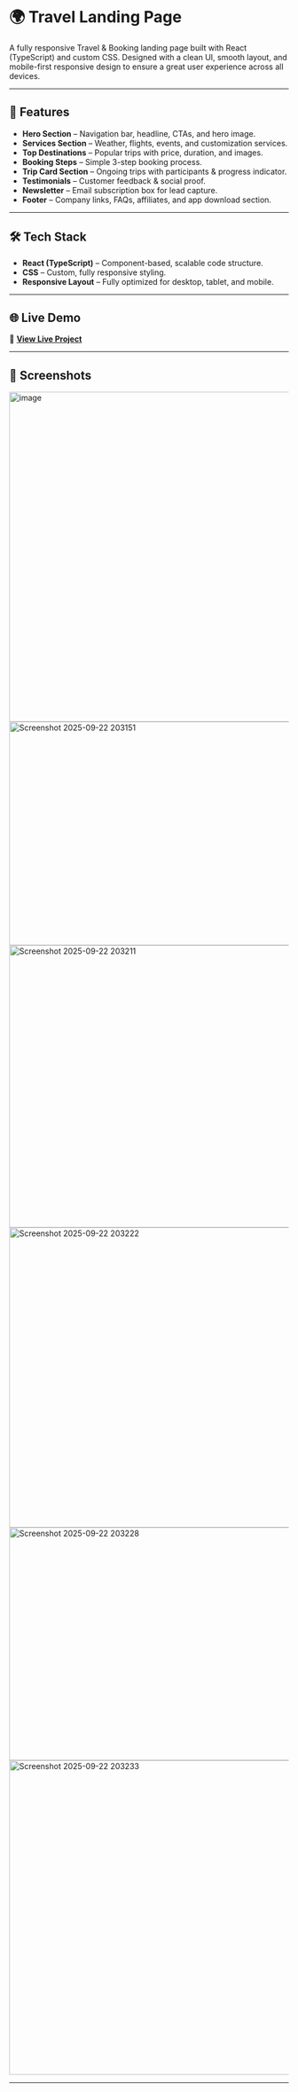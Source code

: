 # 🌍 Travel Landing Page

A fully responsive Travel & Booking landing page built with React (TypeScript) and custom CSS.
Designed with a clean UI, smooth layout, and mobile-first responsive design to ensure a great user experience across all devices.

---

## 🚀 Features
- **Hero Section** – Navigation bar, headline, CTAs, and hero image.
- **Services Section** – Weather, flights, events, and customization services.
- **Top Destinations** – Popular trips with price, duration, and images.
- **Booking Steps** – Simple 3-step booking process.
- **Trip Card Section** – Ongoing trips with participants & progress indicator.
- **Testimonials** – Customer feedback & social proof.
- **Newsletter** – Email subscription box for lead capture.
- **Footer** – Company links, FAQs, affiliates, and app download section.

---

## 🛠️ Tech Stack
- **React (TypeScript)** – Component-based, scalable code structure.
- **CSS** – Custom, fully responsive styling.
- **Responsive Layout** – Fully optimized for desktop, tablet, and mobile.

---

## 🌐 Live Demo
🔗 **[View Live Project](https://travel-landing-page-neon.vercel.app)**  

---

## 📸 Screenshots
<img width="1032" height="595" alt="image" src="https://github.com/user-attachments/assets/02a3846a-572a-43b1-ad46-2a0b30c814a0" />
<img width="1027" height="403" alt="Screenshot 2025-09-22 203151" src="https://github.com/user-attachments/assets/3fe53614-8997-4209-af61-d96ea0a24b06" />
<img width="1138" height="509" alt="Screenshot 2025-09-22 203211" src="https://github.com/user-attachments/assets/3a0cd0d0-365e-47ca-9b6a-428a6f6f84fc" />
<img width="1131" height="541" alt="Screenshot 2025-09-22 203222" src="https://github.com/user-attachments/assets/4598607a-7d78-481b-b91f-f98dc8e7bffc" />
<img width="1137" height="420" alt="Screenshot 2025-09-22 203228" src="https://github.com/user-attachments/assets/8352c391-920a-4cf4-b043-480c965a09f8" />
<img width="1133" height="567" alt="Screenshot 2025-09-22 203233" src="https://github.com/user-attachments/assets/fdc77c9f-1c3f-43ea-9e70-0e2b95b0874b" />

---
